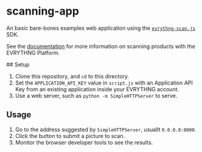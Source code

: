 # scanning-app

An basic bare-bones examples web application using the 
[`evrythng-scan.js`](https://github.com/evrythng/evrythng-scan.js) SDK. 

See the [documentation](https://developers.evrythng.com/reference#identifier-recognition)
for more information on scanning products with the EVRYTHNG Platform.


## Setup

1. Clone this repository, and `cd` to this directory.
2. Set the `APPLICATION_API_KEY` value in `script.js` with an Application API 
   Key from an existing application inside your EVRYTHNG account.
3. Use a web server, such as `python -m SimpleHTTPServer` to serve.


## Usage

1. Go to the address suggested by `SimpleHTTPServer`, usuallt `0.0.0.0:8000`.
2. Click the button to submit a picture to scan.
3. Monitor the browser developer tools to see the results.
 